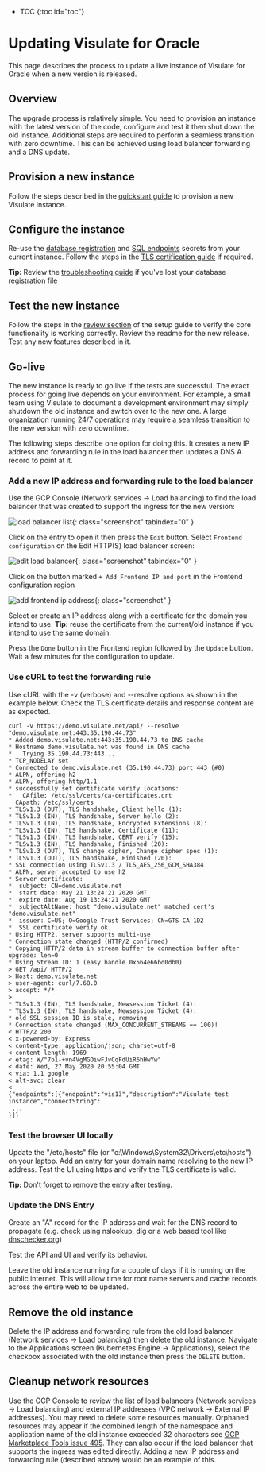 * TOC
{:toc id="toc"}
# Updating Visulate for Oracle

This page describes the process to update a live instance of Visulate for Oracle when a new version is released.

## Overview

The upgrade process is relatively simple. You need to provision an instance with the latest version of the code, configure and test it then shut down the old instance. Additional steps are required to perform a seamless transition with zero downtime. This can be achieved using load balancer forwarding and a DNS update.

## Provision a new instance

Follow the steps described in the [quickstart guide](/pages/quickstart.html) to provision a new Visulate instance.

## Configure the instance

Re-use the [database registration](/pages/database-registration.html#apply-a-new-kubernetes-secret)
and [SQL endpoints](/pages/query-engine-config.html#apply-the-endpointsjson-file-as-a-new-kubernetes-secret)
secrets from your current instance. Follow the steps in the [TLS certification guide](/pages/tls-cert.html) if required.

**Tip:** Review the [troubleshooting guide](/pages/troubleshooting.html#lost-database-registration-file) if you've lost your database registration file

## Test the new instance

Follow the steps in the [review section](/pages/quickstart.html#review-your-database-and-its-data-model) of the setup guide to verify the core functionality is working correctly. Review the readme for the new release. Test any new features described in it.

## Go-live

The new instance is ready to go live if the tests are successful. The exact process for going live depends on your environment. For example, a small team using Visulate to document a development environment may simply shutdown the old instance and switch over to the new one. A large organization running 24/7 operations may require a seamless transition to the new version with zero downtime.

The following steps describe one option for doing this. It creates a new IP address and forwarding rule in the load balancer then updates a DNS A record to point at it.

### Add a new IP address and forwarding rule to the load balancer

Use the GCP Console (Network services -> Load balancing) to find the load balancer that was created to support the ingress for the new version:

![load balancer list](/images/load-balancer-list.png){: class="screenshot" tabindex="0" }

Click on the entry to open it then press the `Edit` button. Select `Frontend configuration` on the Edit HTTP(S) load balancer screen:

![edit load balancer](/images/edit-load-balancer.png){: class="screenshot" tabindex="0" }

Click on the button marked `+ Add Frontend IP and port` in the Frontend configuration region

![add frontend ip address](/images/add-frontend-ip.png){: class="screenshot" }

Select or create an IP address along with a certificate for the domain you intend to use. **Tip:** reuse the certificate from the current/old instance if you intend to use the same domain.

Press the `Done` button in the Frontend region followed by the `Update` button. Wait a few minutes for the configuration to update.

### Use cURL to test the forwarding rule

Use cURL with the -v (verbose) and --resolve options as shown in the example below. Check the TLS certificate details and response content are as expected.

```
curl -v https://demo.visulate.net/api/ --resolve "demo.visulate.net:443:35.190.44.73"
* Added demo.visulate.net:443:35.190.44.73 to DNS cache
* Hostname demo.visulate.net was found in DNS cache
*   Trying 35.190.44.73:443...
* TCP_NODELAY set
* Connected to demo.visulate.net (35.190.44.73) port 443 (#0)
* ALPN, offering h2
* ALPN, offering http/1.1
* successfully set certificate verify locations:
*   CAfile: /etc/ssl/certs/ca-certificates.crt
  CApath: /etc/ssl/certs
* TLSv1.3 (OUT), TLS handshake, Client hello (1):
* TLSv1.3 (IN), TLS handshake, Server hello (2):
* TLSv1.3 (IN), TLS handshake, Encrypted Extensions (8):
* TLSv1.3 (IN), TLS handshake, Certificate (11):
* TLSv1.3 (IN), TLS handshake, CERT verify (15):
* TLSv1.3 (IN), TLS handshake, Finished (20):
* TLSv1.3 (OUT), TLS change cipher, Change cipher spec (1):
* TLSv1.3 (OUT), TLS handshake, Finished (20):
* SSL connection using TLSv1.3 / TLS_AES_256_GCM_SHA384
* ALPN, server accepted to use h2
* Server certificate:
*  subject: CN=demo.visulate.net
*  start date: May 21 13:24:21 2020 GMT
*  expire date: Aug 19 13:24:21 2020 GMT
*  subjectAltName: host "demo.visulate.net" matched cert's "demo.visulate.net"
*  issuer: C=US; O=Google Trust Services; CN=GTS CA 1D2
*  SSL certificate verify ok.
* Using HTTP2, server supports multi-use
* Connection state changed (HTTP/2 confirmed)
* Copying HTTP/2 data in stream buffer to connection buffer after upgrade: len=0
* Using Stream ID: 1 (easy handle 0x564e66bd0db0)
> GET /api/ HTTP/2
> Host: demo.visulate.net
> user-agent: curl/7.68.0
> accept: */*
>
* TLSv1.3 (IN), TLS handshake, Newsession Ticket (4):
* TLSv1.3 (IN), TLS handshake, Newsession Ticket (4):
* old SSL session ID is stale, removing
* Connection state changed (MAX_CONCURRENT_STREAMS == 100)!
< HTTP/2 200
< x-powered-by: Express
< content-type: application/json; charset=utf-8
< content-length: 1969
< etag: W/"7b1-+vn4VgMGOiwFJvCqFdUiR6hHwYw"
< date: Wed, 27 May 2020 20:55:04 GMT
< via: 1.1 google
< alt-svc: clear
<
{"endpoints":[{"endpoint":"vis13","description":"Visulate test instance","connectString":
 ...
}]}
```

### Test the browser UI locally

Update the "/etc/hosts" file (or "c:\Windows\System32\Drivers\etc\hosts") on your laptop. Add an entry for your domain name resolving to the new IP address. Test the UI using https and verify the TLS certificate is valid.

**Tip:** Don't forget to remove the entry after testing.

### Update the DNS Entry

Create an "A" record for the IP address and wait for the DNS record to propagate (e.g. check using nslookup, dig or a web based tool like [dnschecker.org](https://dnschecker.org/))

Test the API and UI and verify its behavior.

Leave the old instance running for a couple of days if it is running on the public internet. This will allow time for root name servers and cache records across the entire web to be updated.

## Remove the old instance
Delete the IP address and forwarding rule from the old load balancer (Network services -> Load balancing) then delete the old instance. Navigate to the Applications screen (Kubernetes Engine -> Applications), select the checkbox associated with the old instance then press the `DELETE` button.

## Cleanup network resources

Use the GCP Console to review the list of load balancers (Network services -> Load balancing) and external IP addresses (VPC network -> External IP addresses). You may need to delete some resources manually. Orphaned resources may appear if the combined length of the namespace and application name of the old instance exceeded 32 characters see [GCP Marketplace Tools issue 495](https://github.com/GoogleCloudPlatform/marketplace-k8s-app-tools/issues/495). They can also occur if the load balancer that supports the ingress was edited directly. Adding a new IP address and forwarding rule (described above) would be an example of this.